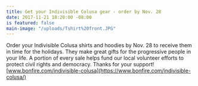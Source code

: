 ```yaml
---
title: Get your Indivisible Colusa gear - order by Nov. 28
date: 2017-11-21 18:20:00 -08:00
is featured: false
main-image: "/uploads/Tshirt%20front.JPG"
---
```


Order your Indivisible Colusa shirts and hoodies by Nov. 28 to receive them in time for the holidays. They make great gifts for the progressive people in your life. A portion of every sale helps fund our local volunteer efforts to protect civil rights and democracy. Thanks for your support!
[www.bonfire.com/indivisible-colusa](https://www.bonfire.com/indivisible-colusa/)
